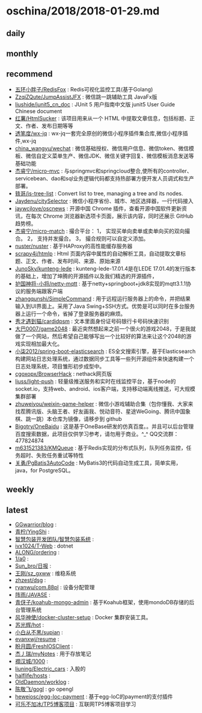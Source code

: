 # oschina/2018/2018-01-29.md



## daily



## monthly



## recommend

- [五环小胖子/RedisFox](http://git.oschina.net/zer0131/RedisFox) : Redis可视化监控工具(基于Golang)
- [ZzqiZQute/JumpAssistJFX](http://git.oschina.net/zhaoziqiu1995/JumpAssistJFX) : 微信跳一跳辅助工具 JavaFx版
- [liushide/junit5_cn_doc](http://git.oschina.net/liushide/junit5_cn_doc) : JUnit 5 用户指南中文版 junit5 User Guide Chinese document
- [红薯/HtmlSucker](http://git.oschina.net/ld/HtmlSucker) : 该项目用来从一个 HTML 中提取文章信息，包括标题、正文、作者、发布日期等等
- [透笔度/wx-jq](http://git.oschina.net/dgx/wx-jq) : wx-jq一套完全原创的微信小程序插件集合库,微信小程序插件,wx-jq
- [china_wangyu/wechat](http://git.oschina.net/china_wangyu/wechat) : 微信基础授权、微信用户信息、微信token、微信模板、微信自定义菜单生产、微信JDK、微信关键字回复、微信模板消息发送等基础功能
- [杰睿宁/micro-mvc](http://git.oschina.net/jeffreyning/micro-mvc) : 与springmvc和springcloud整合,使所有的controller、servicebean、dao和sql业务逻辑代码都支持热部署方便开发人员调式和生产部署。
- [轶哥/js-tree-list](http://git.oschina.net/yi-ge/js-tree-list) : Convert list to tree, managing a tree and its nodes.
- [Jaydenu/citySelector](http://git.oschina.net/qfr_bz/citySelector) : 微信小程序省份、城市、地区选择器，一行代码接入
- [jaywcjlove/oscnews](http://git.oschina.net/jaywcjlove/oscnews) : 开源中国 Chrome 插件，查看开源中国软件更新资讯，在每次 Chrome 浏览器新选项卡页面，展示该内容，同时还展示 GitHub 趋势榜。
- [杰睿宁/micro-match](http://git.oschina.net/jeffreyning/micro-match) : 撮合平台： 1， 实现买单向卖单或卖单向买的双向撮合。 2， 支持并发撮合。 3， 撮合规则可以自定义添加。
- [nuster/nuster](http://git.oschina.net/nuster/nuster) : 基于HAProxy的高性能缓存服务器
- [scrapy4j/htmlp](http://git.oschina.net/scrapy4j/htmlp) : Html 页面内容中属性的自动解析工具，自动提取文章标题、正文、作者、发布时间、来源、原始来源
- [JunoSky/kunteng-lede](http://git.oschina.net/baidxi/kunteng-lede) : kunteng-lede-17.01.4是在LEDE 17.01.4的发行版本的基础上，增加了坤腾的开源插件以及我们精选的开源插件，
- [护国神将-小将/netty-mqtt](http://git.oschina.net/lxrzdy/iot_push) : 基于netty+springboot+jdk8实现的mqtt3.1.1协议的服务端跟客户端
- [zhangqunshi/SimpleCommand](http://git.oschina.net/zhangqunshi/SimpleCommand) : 用于远程运行服务器上的命令，并把结果输入到UI界面上。采用了Java Swing+SSH方式。优势是可以同时在多台服务器上运行一个命令，省掉了登录服务器的麻烦。
- [秀才遇到猫/cardidpsm](http://git.oschina.net/smirkcat/cardidpsm) : 文本里面身份证号码银行卡号码快速识别
- [大巴0007/game2048](http://git.oschina.net/daba0007/game2048) : 最近突然想起来之前一个很火的游戏2048，于是我就做了一个网站，然后希望自己能够写出一个比较好的算法来让这个2048的游戏实现相加最大化。
- [小柒2012/spring-boot-elasticsearch](http://git.oschina.net/52itstyle/spring-boot-elasticsearch) : ES全文搜索引擎，基于Elasticsearch构建网站日志处理系统，通过数据同步工具等一些列开源组件来快速构建一个日志处理系统，项目雏形初步成型中。
- [cgoxopx/BrowserHack](http://git.oschina.net/cgoxopx/BrowserHack) : nethack网页版
- [liuss/light-push](http://git.oschina.net/crafts/light-push) : 轻量级推送服务和实时在线监控平台，基于node的socket.io，支持web、android、ios客户端，支持移动端离线推送，可大规模集群部署
- [zhuweiyou/weixin-game-helper](http://git.oschina.net/npm/weixin-game-helper) : 微信小游戏辅助合集（包你懂我、大家来找茬腾讯版、头脑王者、好友画我、悦动音符、星途WeGoing、腾讯中国象棋、跳一跳）本仓库为镜像，请移步到 github
- [Bigotry/OneBaidu](http://git.oschina.net/Bigotry/OneBaidu) : 这是基于OneBase研发的仿真百度。。并且可以后台管理百度搜索数据，此项目仅供学习参考，请勿用于商业。^_^ QQ交流群：477824874
- [m631521383/KMQueue](http://git.oschina.net/iicode/KMQueue) : 基于Redis实现的分布式队列，队列任务监控，任务超时、失败任务重试等特性
- [关勇/PgBatis3AutoCode](http://git.oschina.net/tommygun/PgBatis3AutoCode) : MyBatis3的代码自动生成工具，简单实用，java，for PostgreSQL。


## weekly



## latest

- [GGwarrior/blog](http://git.oschina.net/meide/blog) : 
- [青柠/YingShi](http://git.oschina.net/lwf2/YingShi) : 
- [智慧包装开发团队/智慧包装系统](http://git.oschina.net/pcbdev/pcbPacking) : 
- [ivx1024/T-Web](http://git.oschina.net/ivx1024/T-Web) : dotnet
- [ALONG/ordering](http://git.oschina.net/alongz/ordering) : 
- [1/a0](http://git.oschina.net/a0a/a0) : 
- [Sun_bro/日报](http://git.oschina.net/Sun_bro/RiBao) : 
- [王刚/sz_gxww](http://git.oschina.net/wangg0/sz_gxww) : 维稳系统
- [zhzest/dsg](http://git.oschina.net/zhzest/dsg) : 
- [ryanwu/com.88pl](http://git.oschina.net/ryanwu/com.88pl) : 设备分配管理
- [阵雨/JAVASE](http://git.oschina.net/showers123/JAVASE) : 
- [青伢子/koahub-mongo-admin](http://git.oschina.net/zengqs/koahub-mongo-admin) : 基于Koahub框架，使用mondoDB存储的后台管理系统
- [风华神使/docker-cluster-setup](http://git.oschina.net/jthmath/docker-cluster-setup) : Docker 集群安装工具。
- [苏光辉/hot](http://git.oschina.net/botsu/hot) : 
- [小白从不黑/supian](http://git.oschina.net/jiaoxiaobai/supian) : 
- [evanxwj/resume](http://git.oschina.net/evanxwj/resume) : 
- [盼月圆/FreshIOSClient](http://git.oschina.net/chenzw/FreshIOSClient) : 
- [杰丿瑞/myNotes](http://git.oschina.net/zj511/myNotes) : 用于存放笔记
- [禤汉城/1000](http://git.oschina.net/xuanhancheng/1000) : 
- [liuning/Electric_cars](http://git.oschina.net/Ad578596226/Electric_cars) : 入股的
- [halflife/hosts](http://git.oschina.net/halflife/hosts) : 
- [OldDaemon/worklog](http://git.oschina.net/OD/worklog) : 
- [陈敬飞/gogl](http://git.oschina.net/titarzhe/gogl) : go opengl
- [heweiosc/egg-Ioc-payment](http://git.oschina.net/netscript/egg-Ioc-payment) : 基于egg-IoC的payment的支付插件
- [可乐不加冰/TP5博客项目](http://git.oschina.net/xlrobert/TP5BoKeXiangMu) : 互联网TP5博客项目学习